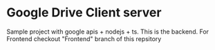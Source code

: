 # Google Drive Client server

Sample project with google apis + nodejs + ts. This is the backend. For Frontend checkout "Frontend" branch of this repsitory